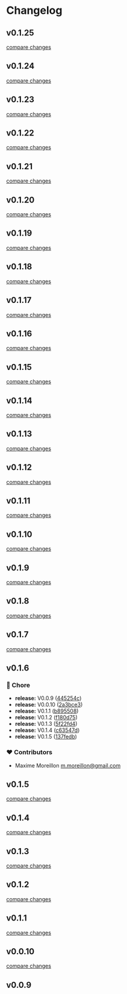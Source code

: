 # Changelog


## v0.1.25

[compare changes](https://github.com/maximemoreillon/nuxt-oidc/compare/v0.1.24...v0.1.25)

## v0.1.24

[compare changes](https://github.com/maximemoreillon/nuxt-oidc/compare/v0.1.23...v0.1.24)

## v0.1.23

[compare changes](https://github.com/maximemoreillon/nuxt-oidc/compare/v0.1.22...v0.1.23)

## v0.1.22

[compare changes](https://github.com/maximemoreillon/nuxt-oidc/compare/v0.1.21...v0.1.22)

## v0.1.21

[compare changes](https://github.com/maximemoreillon/nuxt-oidc/compare/v0.1.20...v0.1.21)

## v0.1.20

[compare changes](https://github.com/maximemoreillon/nuxt-oidc/compare/v0.1.19...v0.1.20)

## v0.1.19

[compare changes](https://github.com/maximemoreillon/nuxt-oidc/compare/v0.1.18...v0.1.19)

## v0.1.18

[compare changes](https://github.com/maximemoreillon/nuxt-oidc/compare/v0.1.17...v0.1.18)

## v0.1.17

[compare changes](https://github.com/maximemoreillon/nuxt-oidc/compare/v0.1.16...v0.1.17)

## v0.1.16

[compare changes](https://github.com/maximemoreillon/nuxt-oidc/compare/v0.1.15...v0.1.16)

## v0.1.15

[compare changes](https://github.com/maximemoreillon/nuxt-oidc/compare/v0.1.14...v0.1.15)

## v0.1.14

[compare changes](https://github.com/maximemoreillon/nuxt-oidc/compare/v0.1.13...v0.1.14)

## v0.1.13

[compare changes](https://github.com/maximemoreillon/nuxt-oidc/compare/v0.1.12...v0.1.13)

## v0.1.12

[compare changes](https://github.com/maximemoreillon/nuxt-oidc/compare/v0.1.11...v0.1.12)

## v0.1.11

[compare changes](https://github.com/maximemoreillon/nuxt-oidc/compare/v0.1.10...v0.1.11)

## v0.1.10

[compare changes](https://github.com/maximemoreillon/nuxt-oidc/compare/v0.1.9...v0.1.10)

## v0.1.9

[compare changes](https://github.com/maximemoreillon/nuxt-oidc/compare/v0.1.8...v0.1.9)

## v0.1.8

[compare changes](https://github.com/maximemoreillon/nuxt-oidc/compare/v0.1.7...v0.1.8)

## v0.1.7

[compare changes](https://github.com/maximemoreillon/nuxt-oidc/compare/v0.1.6...v0.1.7)

## v0.1.6


### 🏡 Chore

- **release:** V0.0.9 ([445254c](https://github.com/maximemoreillon/nuxt-oidc/commit/445254c))
- **release:** V0.0.10 ([2a3bce3](https://github.com/maximemoreillon/nuxt-oidc/commit/2a3bce3))
- **release:** V0.1.1 ([b895508](https://github.com/maximemoreillon/nuxt-oidc/commit/b895508))
- **release:** V0.1.2 ([f180d75](https://github.com/maximemoreillon/nuxt-oidc/commit/f180d75))
- **release:** V0.1.3 ([5f22fd4](https://github.com/maximemoreillon/nuxt-oidc/commit/5f22fd4))
- **release:** V0.1.4 ([c63547d](https://github.com/maximemoreillon/nuxt-oidc/commit/c63547d))
- **release:** V0.1.5 ([137fedb](https://github.com/maximemoreillon/nuxt-oidc/commit/137fedb))

### ❤️ Contributors

- Maxime Moreillon <m.moreillon@gmail.com>

## v0.1.5

[compare changes](https://github.com/maximemoreillon/nuxt-oidc/compare/v0.1.4...v0.1.5)

## v0.1.4

[compare changes](https://github.com/maximemoreillon/nuxt-oidc/compare/v0.1.3...v0.1.4)

## v0.1.3

[compare changes](https://github.com/maximemoreillon/nuxt-oidc/compare/v0.1.2...v0.1.3)

## v0.1.2

[compare changes](https://github.com/maximemoreillon/nuxt-oidc/compare/v0.1.1...v0.1.2)

## v0.1.1

[compare changes](https://github.com/maximemoreillon/nuxt-oidc/compare/v0.0.10...v0.1.1)

## v0.0.10

[compare changes](https://github.com/maximemoreillon/nuxt-oidc/compare/v0.0.9...v0.0.10)

## v0.0.9

